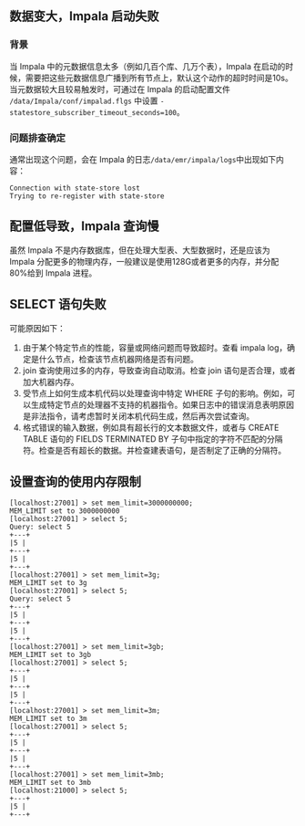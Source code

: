 ## 数据变大，Impala 启动失败
### 背景
当 Impala 中的元数据信息太多（例如几百个库、几万个表），Impala 在启动的时候，需要把这些元数据信息广播到所有节点上，默认这个动作的超时时间是10s。当元数据较大且较易触发时，可通过在 Impala 的启动配置文件 `/data/Impala/conf/impalad.flgs` 中设置 `-statestore_subscriber_timeout_seconds=100`。

### 问题排查确定
通常出现这个问题，会在 Impala 的日志`/data/emr/impala/logs`中出现如下内容：
```
Connection with state-store lost
Trying to re-register with state-store
```

## 配置低导致，Impala 查询慢
虽然 Impala 不是内存数据库，但在处理大型表、大型数据时，还是应该为 Impala 分配更多的物理内存，一般建议是使用128G或者更多的内存，并分配80%给到 Impala 进程。

## SELECT 语句失败
可能原因如下：
1. 由于某个特定节点的性能，容量或网络问题而导致超时。查看 impala log，确定是什么节点，检查该节点机器网络是否有问题。
2. join 查询使用过多的内存，导致查询自动取消。检查 join 语句是否合理，或者加大机器内存。
3. 受节点上如何生成本机代码以处理查询中特定 WHERE 子句的影响。例如，可以生成特定节点的处理器不支持的机器指令。如果日志中的错误消息表明原因是非法指令，请考虑暂时关闭本机代码生成，然后再次尝试查询。
4. 格式错误的输入数据，例如具有超长行的文本数据文件，或者与 CREATE TABLE 语句的 FIELDS TERMINATED BY 子句中指定的字符不匹配的分隔符。检查是否有超长的数据。并检查建表语句，是否制定了正确的分隔符。

## 设置查询的使用内存限制
```
[localhost:27001] > set mem_limit=3000000000;
MEM_LIMIT set to 3000000000
[localhost:27001] > select 5;
Query: select 5
+---+ 
|5 | 
+---+ 
|5 | 
+---+
[localhost:27001] > set mem_limit=3g;
MEM_LIMIT set to 3g
[localhost:27001] > select 5;
Query: select 5
+---+ 
|5 | 
+---+ 
|5 | 
+---+
[localhost:27001] > set mem_limit=3gb;
MEM_LIMIT set to 3gb
[localhost:27001] > select 5;
+---+
|5 | 
+---+ 
|5 | 
+---+
[localhost:27001] > set mem_limit=3m;
MEM_LIMIT set to 3m
[localhost:27001] > select 5;
+---+
|5 |
+---+
|5 |
+---+
[localhost:27001] > set mem_limit=3mb; 
MEM_LIMIT set to 3mb 
[localhost:21000] > select 5;
+---+ 
|5 | 
+---+
```
